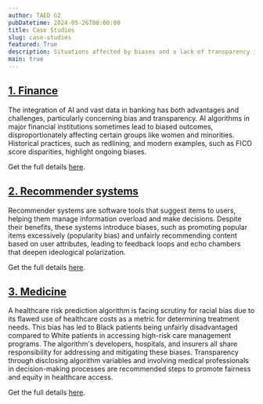```yaml
---
author: TAED G2
pubDatetime: 2024-05-26T00:00:00
title: Case Studies
slug: case-studies
featured: True
description: Situations affected by biases and a lack of transparency in AI systems.
main: true
---
```


## [1. Finance](/posts/case-studies/finance)

The integration of AI and vast data in banking has both advantages and challenges, particularly concerning bias and transparency. AI algorithms in major financial institutions sometimes lead to biased outcomes, disproportionately affecting certain groups like women and minorities. Historical practices, such as redlining, and modern examples, such as FICO score disparities, highlight ongoing biases.

Get the full details [here](/posts/case-studies/finance).

## [2. Recommender systems](/posts/case-studies/recommender-systems)

Recommender systems are software tools that suggest items to users, helping them manage information overload and make decisions. Despite their benefits, these systems introduce biases, such as promoting popular items excessively (popularity bias) and unfairly recommending content based on user attributes, leading to feedback loops and echo chambers that deepen ideological polarization.

Get the full details [here](/posts/case-studies/recommender-systems).

## [3. Medicine](/posts/case-studies/medicine)

A healthcare risk prediction algorithm is facing scrutiny for racial bias due to its flawed use of healthcare costs as a metric for determining treatment needs. This bias has led to Black patients being unfairly disadvantaged compared to White patients in accessing high-risk care management programs. The algorithm's developers, hospitals, and insurers all share responsibility for addressing and mitigating these biases. Transparency through disclosing algorithm variables and involving medical professionals in decision-making processes are recommended steps to promote fairness and equity in healthcare access.

Get the full details [here](/posts/case-studies/medicine).
